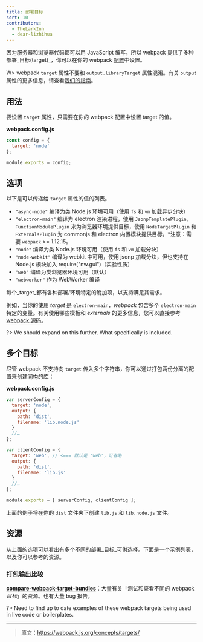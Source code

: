 ```yaml
---
title: 部署目标
sort: 10
contributors:
  - TheLarkInn
  - dear-lizhihua
---
```


因为服务器和浏览器代码都可以用 JavaScript 编写，所以 webpack 提供了多种部署_目标(target)_，你可以在你的 webpack [配置](/configuration)中设置。

W> webpack `target` 属性不要和 `output.libraryTarget` 属性混淆。有关 `output` 属性的更多信息，请查看[我们的指南](/concepts/output)。

## 用法

要设置 `target` 属性，只需要在你的 webpack 配置中设置 target 的值。

**webpack.config.js**

```javascript
const config = {
  target: 'node'
};

module.exports = config;
```

## 选项

以下是可以传递给 `target` 属性的值的列表。

* `"async-node"` 编译为类 Node.js 环境可用（使用 `fs` 和 `vm` 加载异步分块）
* `"electron-main"` 编译为 electron 渲染进程，使用 `JsonpTemplatePlugin`, `FunctionModulePlugin` 来为浏览器环境提供目标，使用 `NodeTargetPlugin` 和 `ExternalsPlugin` 为 commonjs 和 electron 内置模块提供目标。*注意：需要 `webpack` >= 1.12.15。
* `"node"` 编译为类 Node.js 环境可用（使用 `fs` 和 `vm` 加载分块）
* `"node-webkit"` 编译为 webkit 中可用，使用 jsonp 加载分块，但也支持在 Node.js 模块加入 require("nw.gui")（实验性质）
* `"web"` 编译为类浏览器环境可用（默认）
* `"webworker"` 作为 WebWorker 编译

每个_target_都有各种部署/环境特定的附加项，以支持满足其需求。

例如，当你的使用 _target_ 是 `electron-main`，*webpack* 包含多个 `electron-main` 特定的变量。有关使用哪些模板和 _externals_ 的更多信息，您可以直接参考 [webpack 源码](https://github.com/webpack/webpack/blob/master/lib/WebpackOptionsApply.js#L70-L185)。

?> We should expand on this further. What specifically is included.

## 多个目标

尽管 webpack 不支持向 `target` 传入多个字符串，你可以通过打包两份分离的配置来创建同构的库：

**webpack.config.js**

```javascript
var serverConfig = {
  target: 'node',
  output: {
    path: 'dist',
    filename: 'lib.node.js'
  }
  //…
};

var clientConfig = {
  target: 'web', // <=== 默认是 'web'，可省略
  output: {
    path: 'dist',
    filename: 'lib.js'
  }
  //…
};

module.exports = [ serverConfig, clientConfig ];
```

上面的例子将在你的 `dist` 文件夹下创建 `lib.js` 和 `lib.node.js` 文件。

## 资源

从上面的选项可以看出有多个不同的部署_目标_可供选择。下面是一个示例列表，以及你可以参考的资源。

### 打包输出比较

  **[compare-webpack-target-bundles](https://github.com/TheLarkInn/compare-webpack-target-bundles)**：大量有关「测试和查看不同的 webpack _目标_」的资源。也有大量 bug 报告。

?> Need to find up to date examples of these webpack targets being used in live code or boilerplates.

***

> 原文：https://webpack.js.org/concepts/targets/